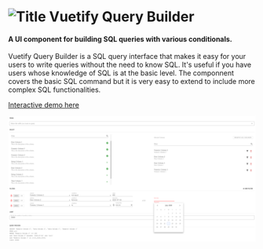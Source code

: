 ![](https://vuetifyjs.com/apple-touch-icon-180x180.png?raw=true "Title")
Vuetify Query Builder
======


#### A UI component for building SQL queries with various conditionals.

Vuetify Query Builder is a SQL query interface that makes it easy for your users to write queries without the need to know SQL. It's useful if you have users whose knowledge of SQL is at the basic level. The componnent covers the basic SQL command but it is very easy to extend to include more complex SQL functionalities.


[Interactive demo here](https://codepen.io/TamerKhraisha/pen/abbYvjm)


![Demo screenshot](src/assets/screenshot.png?raw=true "Title")

